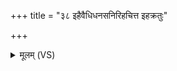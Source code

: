 +++
title = "३८ इहैवैधिधनसनिरिहचित्त इहक्रतुः"

+++
<details><summary>मूलम् (VS)</summary>

इ॒हैवैधि॑धन॒सनि॑रि॒हचि॑त्त इ॒हक्र॑तुः।  
इ॒हैधि॑ वी॒र्य᳡वत्तरो वयो॒धा अप॑राहतः ॥
</details>